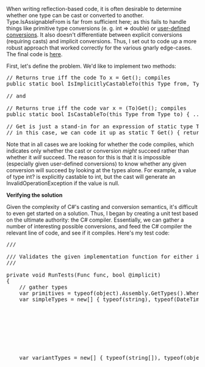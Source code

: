 When writing reflection-based code, it is often desirable to determine whether one type can be cast or converted to another. Type.IsAssignableFrom is far from sufficient here; as this fails to handle things like primitive type conversions (e. g. int => double) or <a href="http://msdn.microsoft.com/en-us/library/aa288476(v=vs.71).aspx">user-defined conversions</a>. It also doesn't differentiate between explicit conversions (requiring casts) and implicit conversions. Thus, I set out to code up a more robust approach that worked correctly for the various gnarly edge-cases. The final code is <a href="https://gist.github.com/madelson/cbb9786d227c511619ae">here</a>.

First, let's define the problem. We'd like to implement two methods:

<pre>
// Returns true iff the code To x = Get<From>(); compiles
public static bool IsImplicitlyCastableTo(this Type from, Type to) { ... }

// and

// Returns true iff the code var x = (To)Get<From>(); compiles
public static bool IsCastableTo(this Type from Type to) { ... }

// Get<T> is just a stand-in for an expression of static type T
// in this case, we can code it up as static T Get<T>() { return default(T); }
</pre>

Note that in all cases we are looking for whether the code compiles, which indicates only whether the cast or conversion <i>might</i> succeed rather than whether it <i>will</i> succeed. The reason for this is that it is impossible (especially given user-defined conversions) to know whether any given conversion will succeed by looking at the types alone. For example, a value of type int? is explicitly castable to int, but the cast will generate an InvalidOperationException if the value is null.

<strong>Verifying the solution</strong>

Given the complexity of C#'s casting and conversion semantics, it's difficult to even get started on a solution. Thus, I began by creating a unit test based on the ultimate authority: the C# compiler. Essentially, we can gather a number of interesting possible conversions, and feed the C# compiler the relevant line of code, and see if it compiles. Here's my test code:

<pre>
/// <summary>
/// Validates the given implementation function for either implicit or explicit conversion
/// </summary>
private void RunTests(Func<Type, Type, bool> func, bool @implicit)
{
	// gather types
	var primitives = typeof(object).Assembly.GetTypes().Where(t => t.IsPrimitive).ToArray();
	var simpleTypes = new[] { typeof(string), typeof(DateTime), typeof(decimal), typeof(object), typeof(DateTimeOffset), typeof(TimeSpan), typeof(StringSplitOptions), typeof(DateTimeKind) };
	var variantTypes = new[] { typeof(string[]), typeof(object[]), typeof(IEnumerable<string>), typeof(IEnumerable<object>), typeof(Func<string>), typeof(Func<object>), typeof(Action<string>), typeof(Action<object>) };
	var conversionOperators = new[] { typeof(Operators), typeof(Operators2), typeof(DerivedOperators), typeof(OperatorsStruct) };
	var typesToConsider = primitives.Concat(simpleTypes).Concat(variantTypes).Concat(conversionOperators).ToArray();
	var allTypesToConsider = typesToConsider.Concat(typesToConsider.Where(t => t.IsValueType).Select(t => typeof(Nullable<>).MakeGenericType(t)));

	// generate test cases
	var cases = this.GenerateTestCases(allTypesToConsider, @implicit);

	// collect errors
	var mistakes = new List<string>();
	foreach (var @case in cases)
	{
		var result = func(@case.Item1, @case.Item2);
		if (result != (@case.Item3 == null))
		{
		   // func(@case.Item1, @case.Item2); // break here for easy debugging
			mistakes.Add(string.Format("{0} => {1}: got {2} for {3} cast", @case.Item1, @case.Item2, result, @implicit ? "implicit" : "explicit"));
		}
	}
	Assert.IsTrue(mistakes.Count == 0, string.Join(Environment.NewLine, new[] { mistakes.Count + " errors" }.Concat(mistakes)));
}

private List<Tuple<Type, Type, CompilerError>> GenerateTestCases(IEnumerable<Type> types, bool @implicit)
{
	// gather all pairs
	var typeCrossProduct = types.SelectMany(t => types, (from, to) => new { from, to })
		.Select((t, index) => new { t.from, t.to, index })
		.ToArray();

	// create the code to pass to the compiler
	var code = string.Join(
		Environment.NewLine,
		new[] { "namespace A { public class B { static T Get<T>() { return default(T); } public void C() {" }
		.Concat(typeCrossProduct.Select(t => string.Format("{0} var{1} = {2}Get<{3}>();", GetName(t.to), t.index, @implicit ? string.Empty : "(" + GetName(t.to) + ")", GetName(t.from))))
			.Concat(new[] { "}}}" })
	);                

	// compile the code
	var provider = new CSharpCodeProvider();
	var compilerParams = new CompilerParameters();
	compilerParams.ReferencedAssemblies.Add(this.GetType().Assembly.Location); // reference the current assembly!
	compilerParams.GenerateExecutable = false;
	compilerParams.GenerateInMemory = true;
	var compilationResult = provider.CompileAssemblyFromSource(compilerParams, code);

	// determine the outcome of each conversion by matching compiler errors with conversions by line #
	var cases = typeCrossProduct.GroupJoin(
			compilationResult.Errors.Cast<CompilerError>(),
			t => t.index,
			e => e.Line - 2,
			(t, e) => Tuple.Create(t.from, t.to, e.FirstOrDefault())
		)
		.ToList();

	// add a special case
	// this can't be verified by the normal means, since it's a private class
	cases.Add(Tuple.Create(typeof(PrivateOperators), typeof(int), default(CompilerError)));

	return cases;
}

/// <summary>
/// Gets a C# name for the given type
/// </summary>
private static string GetName(Type type)
{
	if (!type.IsGenericType)
	{
		return type.ToString();
	}

	return string.Format("{0}.{1}<{2}>", type.Namespace, type.Name.Substring(0, type.Name.IndexOf('`')), string.Join(", ", type.GetGenericArguments().Select(GetName)));
}
</pre>

The various Operators types contain a variety of implicit and explict conversion operators (for the full code, see the <a href="https://gist.github.com/madelson/cbb9786d227c511619ae">gist</a>). This gives us over 3000 tests covering a variety of interesting cases. At this point, you may be wondering: why not just use the C# complier as our implementation? While this may be possible with the release of <a href="http://roslyn.codeplex.com/">Roslyn</a>, we can't do it with CSharpCodeProvider because the generated code would need to be able to legally reference the types in question. That would rule out that approach for any non-public types. Furthermore, the cost of spinning up the compiler process is quite expensive, so we'd likely run into performance issues. With that settled, we're ready to start coding.

<strong>IsImplicitlyCastableTo</strong>

We'll start with implicit casts first, since this turns out to be far simpler and will be used in our IsCastableTo implementation. Rather than try to implement the rules of implicit casting directly, we can leverage C#'s dynamic feature to do much of the logic for us. For example, the following code will fail to resolve an overload for Add() because no implicit conversion exists between string and int:

<pre>
dynamic list = new List<string>();
list.Add(default(int));
</pre>

Here's the code, much of which was cobbled together by using <a href="https://www.linqpad.net/">LinqPad</a> to examine the IL for the above dynamic code.

<pre>
public static bool IsImplicitlyCastableTo(this Type from, Type to)
{
	// from http://www.codeducky.org/10-utilities-c-developers-should-know-part-one/ 
	Throw.IfNull(from, "from");
	Throw.IfNull(to, "to");

	// not strictly necessary, but speeds things up
	if (to.IsAssignableFrom(from))
	{
		return true;
	}

	try
	{
		// overload of GetMethod() from http://www.codeducky.org/10-utilities-c-developers-should-know-part-two/ 
		// that takes Expression<Action>
		ReflectionHelpers.GetMethod(() => AttemptImplicitCast<object, object>())
			.GetGenericMethodDefinition()
			.MakeGenericMethod(from, to)
			.Invoke(null, new object[0]);
		return true;
	}
	catch (TargetInvocationException ex)
	{
		return = !(
			ex.InnerException is RuntimeBinderException
			// if the code runs in an environment where this message is localized, we could attempt a known failure first and base the regex on it's message
			&& Regex.IsMatch(ex.InnerException.Message, @"^The best overloaded method match for 'System.Collections.Generic.List<.*>.Add(.*)' has some invalid arguments$")
		);
	}
}

private static void AttemptImplicitCast<TFrom, TTo>()
{
	// based on the IL produced by:
	// dynamic list = new List<TTo>();
	// list.Add(default(TFrom));
	// We can't use the above code because it will mimic a cast in a generic method
    // which doesn't have the same semantics as a cast in a non-generic method

	var list = new List<TTo>(capacity: 1);
	var binder = Microsoft.CSharp.RuntimeBinder.Binder.InvokeMember(
		flags: CSharpBinderFlags.ResultDiscarded, 
		name: "Add", 
		typeArguments: null, 
		context: typeof(TypeHelpers), // the current type
		argumentInfo: new[] 
		{ 
			CSharpArgumentInfo.Create(flags: CSharpArgumentInfoFlags.None, name: null), 
			CSharpArgumentInfo.Create(
				flags: CSharpArgumentInfoFlags.UseCompileTimeType, 
				name: null
			),
		}
	);
	var callSite = CallSite<Action<CallSite, object, TFrom>>.Create(binder);
	callSite.Target.Invoke(callSite, list, default(TFrom));
}
</pre>

This code is ugly; it uses exceptions for control flow, manually constructs dynamic call sites, and relies on specific exception messages. However, it passes all of the unit tests, so it is (at least mostly) correct, which is more than I can say for the majority of implementations I found on StackOverflow and elsewhere. Performance is a potential concern, but for most use cases we can fix this simply by adding a caching layer above this one (the <a href="https://gist.github.com/madelson/cbb9786d227c511619ae">gist</a> includes this feature). Even so, the implementation as-is can run all 3000+ unit tests in ~2 seconds on my machine, so it's not too bad.

<strong>IsCastableTo</strong>

For explicit casts, dynamic provides only a partial solution. While dynamic code like "var x = (TTo)(dynamic)default(TFrom);" works well when casting from value types, it breaks down when dealing with nulls. Fundamentally, dynamic operations work on an object's runtime type. When dealing only with implicit conversions, we were able to bypass this by hooking into overload resolution, a process that considers compile-time types, but this is not possible (so far as I can tell) when dealing with casts. Thus, we have to write out the casting rules manually for reference types which ends up being quite complex. Here's the code:

<pre>
public static bool IsCastableTo(this Type from, Type to)
{
	// from http://www.codeducky.org/10-utilities-c-developers-should-know-part-one/ 
	Throw.IfNull(from, "from");
	Throw.IfNull(to, "to");

	// explicit conversion always works if to : from OR if 
	// there's an implicit conversion
	if (from.IsAssignableFrom(to) || from.IsImplicitlyCastableTo(to))
	{
		return true;
	}

	// for nullable types, we can simply strip off the nullability and evaluate the underyling types
	var underlyingFrom = Nullable.GetUnderlyingType(from);
	var underlyingTo = Nullable.GetUnderlyingType(to);
	if (underlyingFrom != null || underlyingTo != null)
	{
		return (underlyingFrom ?? from).IsCastableTo(underlyingTo ?? to);
	}

	if (from.IsValueType)
	{
		try
		{
			ReflectionHelpers.GetMethod(() => AttemptExplicitCast<object, object>())
				.GetGenericMethodDefinition()
				.MakeGenericMethod(from, to)
				.Invoke(null, new object[0]);
			return true;
		}
		catch (TargetInvocationException ex)
		{
			return !(
				ex.InnerException is RuntimeBinderException
				// if the code runs in an environment where this message is localized, we could attempt a known failure first and base the regex on it's message
				&& Regex.IsMatch(ex.InnerException.Message, @"^Cannot convert type '.*' to '.*'$")
			);
		}
	}
	else
	{
		// if the from type is null, the dynamic logic above won't be of any help because 
		// either both types are nullable and thus a runtime cast of null => null will 
		// succeed OR we get a runtime failure related to the inability to cast null to 
		// the desired type, which may or may not indicate an actual issue. thus, we do 
		// the work manually
		return from.IsNonValueTypeExplicitlyCastableTo(to);
	}
}

private static bool IsNonValueTypeExplicitlyCastableTo(this Type from, Type to)
{
	if ((to.IsInterface && !from.IsSealed)
		|| (from.IsInterface && !to.IsSealed))
	{
		// any non-sealed type can be cast to any interface since the runtime type MIGHT implement
		// that interface. The reverse is also true; we can cast to any non-sealed type from any interface
		// since the runtime type that implements the interface might be a derived type of to.
		return true;
	}

	// arrays are complex because of array covariance 
	// (see http://msmvps.com/blogs/jon_skeet/archive/2013/06/22/array-covariance-not-just-ugly-but-slow-too.aspx).
	// Thus, we have to allow for things like var x = (IEnumerable<string>)new object[0];
	// and var x = (object[])default(IEnumerable<string>);
	var arrayType = from.IsArray && !from.GetElementType().IsValueType ? from
		: to.IsArray && !to.GetElementType().IsValueType ? to
		: null;
	if (arrayType != null)
	{
		var genericInterfaceType = from.IsInterface && from.IsGenericType ? from
			: to.IsInterface && to.IsGenericType ? to
			: null;
		if (genericInterfaceType != null)
		{
			return arrayType.GetInterfaces()
				.Any(i => i.IsGenericType
					&& i.GetGenericTypeDefinition() == genericInterfaceType.GetGenericTypeDefinition()
					&& i.GetGenericArguments().Zip(to.GetGenericArguments(), (ia, ta) => ta.IsAssignableFrom(ia) || ia.IsAssignableFrom(ta)).All(b => b));
		}
	}

	// look for conversion operators. Even though we already checked for implicit conversions, we have to look
	// for operators of both types because, for example, if a class defines an implicit conversion to int then it can be explicitly
	// cast to uint
	const BindingFlags conversionFlags = BindingFlags.Public | BindingFlags.Static | BindingFlags.FlattenHierarchy;
	var conversionMethods = from.GetMethods(conversionFlags)
		.Concat(to.GetMethods(conversionFlags))
		.Where(m => (m.Name == "op_Explicit" || m.Name == "op_Implicit")
			&& m.Attributes.HasFlag(MethodAttributes.SpecialName)
			&& m.GetParameters().Length == 1 
			&& (
				// the from argument of the conversion function can be an indirect match to from in
				// either direction. For example, if we have A : B and Foo defines a conversion from B => Foo,
				// then C# allows A to be cast to Foo
				m.GetParameters()[0].ParameterType.IsAssignableFrom(from)
				|| from.IsAssignableFrom(m.GetParameters()[0].ParameterType)
			)
		);

	if (to.IsPrimitive && typeof(IConvertible).IsAssignableFrom(to))
	{
		// as mentioned above, primitive convertible types (i. e. not IntPtr) get special 
		// treatment in the sense that if you can convert from Foo => int, you can convert
		// from Foo => double as well
		return conversionMethods.Any(m => m.ReturnType.IsCastableTo(to));
	}

	return conversionMethods.Any(m => m.ReturnType == to);
}

private static void AttemptExplicitCast<TFrom, TTo>()
{
	// based on the IL generated from
	// var x = (TTo)(dynamic)default(TFrom);

	var binder = Microsoft.CSharp.RuntimeBinder.Binder.Convert(CSharpBinderFlags.ConvertExplicit, typeof(TTo), typeof(TypeHelpers));
	var callSite = CallSite<Func<CallSite, TFrom, TTo>>.Create(binder);
	callSite.Target(callSite, default(TFrom));
}
</pre>

As with ImplicitlyCastableTo, we can boost performance by adding a caching layer to re-use commonly requested results.

<strong>Conclusion</strong>
We now have (hopefully) correct code for determining both implicit and explicit casts at runtime. While the code itself is ugly, the APIs are straight-forward and easy to use. And, since we have a massive test suite, it should be easy to verify or debunk alternate implementations. If you have an additional test case which breaks the above code or a cleaner/faster implementation that passes the full suite, don't hesitate to post in in the comments!